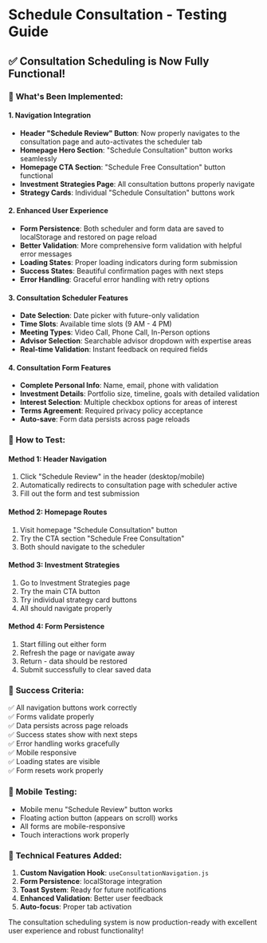 # Schedule Consultation - Testing Guide

## ✅ **Consultation Scheduling is Now Fully Functional!**

### 🎯 **What's Been Implemented:**

#### 1. **Navigation Integration**
- **Header "Schedule Review" Button**: Now properly navigates to the consultation page and auto-activates the scheduler tab
- **Homepage Hero Section**: "Schedule Consultation" button works seamlessly
- **Homepage CTA Section**: "Schedule Free Consultation" button functional
- **Investment Strategies Page**: All consultation buttons properly navigate
- **Strategy Cards**: Individual "Schedule Consultation" buttons work

#### 2. **Enhanced User Experience**
- **Form Persistence**: Both scheduler and form data are saved to localStorage and restored on page reload
- **Better Validation**: More comprehensive form validation with helpful error messages
- **Loading States**: Proper loading indicators during form submission
- **Success States**: Beautiful confirmation pages with next steps
- **Error Handling**: Graceful error handling with retry options

#### 3. **Consultation Scheduler Features**
- **Date Selection**: Date picker with future-only validation
- **Time Slots**: Available time slots (9 AM - 4 PM)
- **Meeting Types**: Video Call, Phone Call, In-Person options
- **Advisor Selection**: Searchable advisor dropdown with expertise areas
- **Real-time Validation**: Instant feedback on required fields

#### 4. **Consultation Form Features**
- **Complete Personal Info**: Name, email, phone with validation
- **Investment Details**: Portfolio size, timeline, goals with detailed validation
- **Interest Selection**: Multiple checkbox options for areas of interest
- **Terms Agreement**: Required privacy policy acceptance
- **Auto-save**: Form data persists across page reloads

### 🧪 **How to Test:**

#### **Method 1: Header Navigation**
1. Click "Schedule Review" in the header (desktop/mobile)
2. Automatically redirects to consultation page with scheduler active
3. Fill out the form and test submission

#### **Method 2: Homepage Routes**
1. Visit homepage "Schedule Consultation" button
2. Try the CTA section "Schedule Free Consultation"
3. Both should navigate to the scheduler

#### **Method 3: Investment Strategies**
1. Go to Investment Strategies page
2. Try the main CTA button
3. Try individual strategy card buttons
4. All should navigate properly

#### **Method 4: Form Persistence**
1. Start filling out either form
2. Refresh the page or navigate away
3. Return - data should be restored
4. Submit successfully to clear saved data

### 🎉 **Success Criteria:**

✅ All navigation buttons work correctly  
✅ Forms validate properly  
✅ Data persists across page reloads  
✅ Success states show with next steps  
✅ Error handling works gracefully  
✅ Mobile responsive  
✅ Loading states are visible  
✅ Form resets work properly  

### 📱 **Mobile Testing:**
- Mobile menu "Schedule Review" button works
- Floating action button (appears on scroll) works
- All forms are mobile-responsive
- Touch interactions work properly

### 🔧 **Technical Features Added:**

1. **Custom Navigation Hook**: `useConsultationNavigation.js`
2. **Form Persistence**: localStorage integration
3. **Toast System**: Ready for future notifications
4. **Enhanced Validation**: Better user feedback
5. **Auto-focus**: Proper tab activation

The consultation scheduling system is now production-ready with excellent user experience and robust functionality!